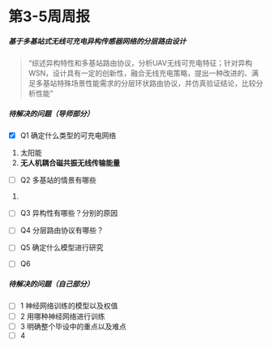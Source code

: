 # 第3-5周周报

##### 基于多基站式无线可充电异构传感器网络的分层路由设计

> “综述异构特性和多基站路由协议，分析UAV无线可充电特征；针对异构WSN，设计具有一定的创新性，融合无线充电策略，提出一种改进的、满足多基站特殊场景性能需求的分层环状路由协议，并仿真验证结论，比较分析性能”

##### 待解决的问题（导师部分）
- [x] Q1 确定什么类型的可充电网络

1. 太阳能
2. **无人机耦合磁共振无线传输能量**

- [ ] Q2 多基站的情景有哪些

1. 

- [ ] Q3 异构性有哪些？分别的原因
- [ ] Q4 分层路由协议有哪些？



- [ ] Q5 确定什么模型进行研究
- [ ] Q6 



##### 待解决的问题（自己部分）
- [ ] 1 神经网络训练的模型以及权值
- [ ] 2 用哪种神经网络进行训练 
- [ ] 3 明确整个毕设中的重点以及难点
- [ ] 4 